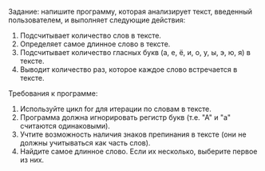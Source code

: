 Задание: напишите программу, которая анализирует текст, введенный пользователем, и выполняет следующие действия:
1. Подсчитывает количество слов в тексте.
2. Определяет самое длинное слово в тексте.
3. Подсчитывает количество гласных букв (а, е, ё, и, о, у, ы, э, ю, я) в тексте.
4. Выводит количество раз, которое каждое слово встречается в тексте.

Требования к программе:
1. Используйте цикл for для итерации по словам в тексте.
2. Программа должна игнорировать регистр букв (т.е. "А" и "а" считаются одинаковыми).
3. Учтите возможность наличия знаков препинания в тексте (они не должны учитываться как часть слов).
4. Найдите самое длинное слово. Если их несколько, выберите первое из них.
